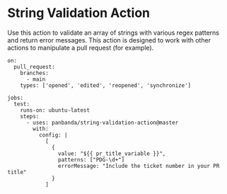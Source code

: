 # String Validation Action

Use this action to validate an array of strings with various regex patterns and return error messages.  This action is designed to work with other actions to manipulate a pull request (for example).

```
on:
  pull_request:
    branches:
      - main
    types: ['opened', 'edited', 'reopened', 'synchronize']

jobs:
  test:
    runs-on: ubuntu-latest
    steps:
      - uses: panbanda/string-validation-action@master
        with:
          config: |
            [
              {
                value: "${{ pr_title_variable }}",
                patterns: ["PDG-\d+"]
                errorMessage: "Include the ticket number in your PR title"
              }
            ]
```
